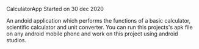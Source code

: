 CalculatorApp
Started on 30 dec 2020

An andoid application which performs the functions of a basic calculator, scientific calculator and unit converter. You can run this projects's apk file on any android mobile phone and work on this project using android studios.
